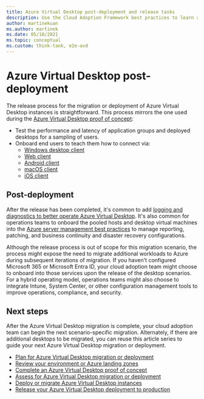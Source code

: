 ```yaml
---
title: Azure Virtual Desktop post-deployment and release tasks
description: Use the Cloud Adoption Framework best practices to learn about the release process for the migration or deployment of Azure Virtual Desktop instances.
author: martinekuan
ms.author: martinek
ms.date: 05/18/2021
ms.topic: conceptual
ms.custom: think-tank, e2e-avd
---
```


# Azure Virtual Desktop post-deployment

The release process for the migration or deployment of Azure Virtual Desktop instances is straightforward. This process mirrors the one used during the [Azure Virtual Desktop proof of concept](./proof-of-concept.md):

- Test the performance and latency of application groups and deployed desktops for a sampling of users.
- Onboard end users to teach them how to connect via:
  - [Windows desktop client](/azure/virtual-desktop/user-documentation/connect-windows-7-10)
  - [Web client](/azure/virtual-desktop/user-documentation/connect-web)
  - [Android client](/azure/virtual-desktop/user-documentation/connect-android)
  - [macOS client](/azure/virtual-desktop/user-documentation/connect-macos)
  - [iOS client](/azure/virtual-desktop/user-documentation/connect-ios)

## Post-deployment

After the release has been completed, it's common to add [logging and diagnostics to better operate Azure Virtual Desktop](/azure/virtual-desktop/azure-monitor). It's also common for operations teams to onboard the pooled hosts and desktop virtual machines into the [Azure server management best practices](../../manage/azure-server-management/index.md) to manage reporting, patching, and business continuity and disaster recovery configurations.

Although the release process is out of scope for this migration scenario, the process might expose the need to migrate additional workloads to Azure during subsequent iterations of migration. If you haven't configured Microsoft 365 or Microsoft Entra ID, your cloud adoption team might choose to onboard into those services upon the release of the desktop scenarios. For a hybrid operating model, operations teams might also choose to integrate Intune, System Center, or other configuration management tools to improve operations, compliance, and security.

## Next steps

After the Azure Virtual Desktop migration is complete, your cloud adoption team can begin the next scenario-specific migration. Alternately, if there are additional desktops to be migrated, you can reuse this article series to guide your next Azure Virtual Desktop migration or deployment.

- [Plan for Azure Virtual Desktop migration or deployment](./plan.md)
- [Review your environment or Azure landing zones](./ready.md)
- [Complete an Azure Virtual Desktop proof of concept](./proof-of-concept.md)
- [Assess for Azure Virtual Desktop migration or deployment](./migrate-assess.md)
- [Deploy or migrate Azure Virtual Desktop instances](./migrate-deploy.md)
- [Release your Azure Virtual Desktop deployment to production](./migrate-release.md)
